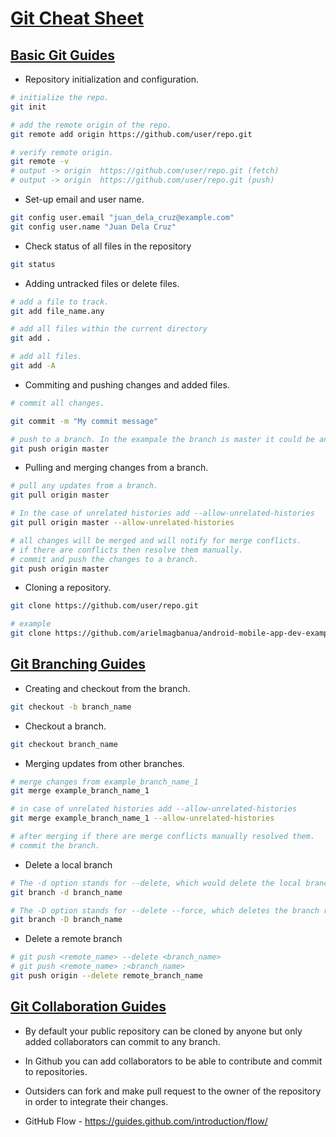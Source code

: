 # [Git Cheat Sheet](#git-cheat-sheet)

## [Basic Git Guides](#git-basic-guides)

* Repository initialization and configuration.

```bash
# initialize the repo.
git init

# add the remote origin of the repo.
git remote add origin https://github.com/user/repo.git

# verify remote origin.
git remote -v
# output -> origin  https://github.com/user/repo.git (fetch)
# output -> origin  https://github.com/user/repo.git (push)
```

* Set-up email and user name.

 ```bash
git config user.email "juan_dela_cruz@example.com"
git config user.name "Juan Dela Cruz"
```

* Check status of all files in the repository

```bash
git status
```

* Adding untracked files or delete files.

```bash
# add a file to track.
git add file_name.any

# add all files within the current directory
git add .

# add all files.
git add -A
```

* Commiting and pushing changes and added files.

```bash
# commit all changes.

git commit -m "My commit message"

# push to a branch. In the exampale the branch is master it could be any branch.
git push origin master
```

* Pulling and merging changes from a branch.

```bash
# pull any updates from a branch.
git pull origin master

# In the case of unrelated histories add --allow-unrelated-histories
git pull origin master --allow-unrelated-histories

# all changes will be merged and will notify for merge conflicts. 
# if there are conflicts then resolve them manually.
# commit and push the changes to a branch.
git push origin master
```

* Cloning a repository.

```bash
git clone https://github.com/user/repo.git

# example
git clone https://github.com/arielmagbanua/android-mobile-app-dev-examples.git
```

## [Git Branching Guides](#git-branching-guides)

* Creating and checkout from the branch.

```bash
git checkout -b branch_name
```

* Checkout a branch.

```bash
git checkout branch_name
```

* Merging updates from other branches.

```bash
# merge changes from example_branch_name_1
git merge example_branch_name_1

# in case of unrelated histories add --allow-unrelated-histories
git merge example_branch_name_1 --allow-unrelated-histories

# after merging if there are merge conflicts manually resolved them.
# commit the branch.
```

* Delete a local branch

```bash
# The -d option stands for --delete, which would delete the local branch, only if you have already pushed and merged it with your remote branches.
git branch -d branch_name

# The -D option stands for --delete --force, which deletes the branch regardless of its push and merge status, so be careful using this one!
git branch -D branch_name
```

* Delete a remote branch

```bash
# git push <remote_name> --delete <branch_name>
# git push <remote_name> :<branch_name>
git push origin --delete remote_branch_name
```

## [Git Collaboration Guides](#git-collaboration-guides)

* By default your public repository can be cloned by anyone but only added collaborators can commit to any branch.

* In Github you can add collaborators to be able to contribute and commit to repositories.

* Outsiders can fork and make pull request to the owner of the repository in order to integrate their changes.

* GitHub Flow - https://guides.github.com/introduction/flow/
